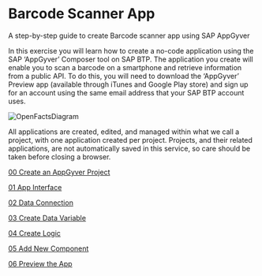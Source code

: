 # Barcode Scanner App

A step-by-step guide to create Barcode scanner app using SAP AppGyver

In this exercise you will learn how to create a no-code application using the SAP ‘AppGyver’ Composer tool on SAP BTP. The application you create will enable you to scan a barcode on a smartphone and retrieve information from a public API. To do this, you will need to download the ‘AppGyver’ Preview app (available through iTunes and Google Play store) and sign up for an account using the same email address that your SAP BTP account uses.

<img src="https://github.tools.sap/I553337/Barcode-Scanner-App/blob/main/00%20Create%20an%20Application/images/OpenFoodFactsDiagram.png?raw=true" alt="OpenFactsDiagram">

All applications are created, edited, and managed within what we call a project, with one application created per project. Projects, and their related applications, are not automatically saved in this service, so care should be taken before closing a browser.

<a href="https://github.tools.sap/I553337/Barcode-Scanner-App/tree/main/00%20Create%20an%20Application"> 00 Create an AppGyver Project</a>

<a href="https://github.tools.sap/I553337/Barcode-Scanner-App/blob/main/01%20App%20Interface/README.md"> 01 App Interface</a>

<a href="https://github.tools.sap/I553337/Barcode-Scanner-App/tree/main/02%20Data%20Connection"> 02 Data Connection</a>

<a href="https://github.tools.sap/I553337/Barcode-Scanner-App/blob/main/03%20Create%20Data%20Variable/README.md">03 Create Data Variable</a>

<a href="https://github.tools.sap/I553337/Barcode-Scanner-App/blob/main/04%20Create%20Logic/readme.md">04 Create Logic</a>

<a href="https://github.tools.sap/I553337/Barcode-Scanner-App/blob/main/05%20Add%20New%20Component/Readme.md"> 05 Add New Component</a>

<a href="https://github.tools.sap/I553337/Barcode-Scanner-App/blob/main/06%20Preview%20the%20App/Readme.md"> 06 Preview the App</a>
